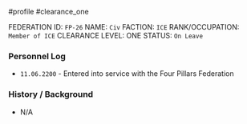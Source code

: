#profile #clearance_one 

FEDERATION ID: `FP-26`
NAME: `Civ`
FACTION: `ICE`
RANK/OCCUPATION: `Member of ICE`
CLEARANCE LEVEL: ONE
STATUS: `On Leave`

### Personnel Log
- `11.06.2200` - Entered into service with the Four Pillars Federation

### History / Background
- N/A
